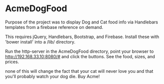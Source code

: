 # AcmeDogFood

Purpose of the project was to display Dog and Cat food info via Handlebars templates from a firebase reference on demand.

This requires jQuery, Handlebars, Bootstrap, and Firebase. Install these with 'bower install' into a /lib/ directory.

Run the http-server in the AcmeDogFood directory, point your browser to http://192.168.33.10:8080/# and click the buttons. See the food, sizes, and prices.

none of this will change the fact that your cat will never love you and that you'll probably watch your dog die. Buy Acme!
